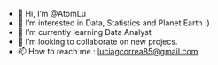 - 👋 Hi, I’m @AtomLu
- 👀 I’m interested in Data, Statistics and Planet Earth :)
- 🌱 I’m currently learning Data Analyst
- 💞️ I’m looking to collaborate on new projecs.
- 📫 How to reach me : luciagcorrea85@gmail.com 

<!---
AtomLu/AtomLu is a ✨ special ✨ repository because its `README.md` (this file) appears on your GitHub profile.
You can click the Preview link to take a look at your changes.
--->
